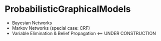 # ProbabilisticGraphicalModels

* Bayesian Networks
* Markov Networks (special case: CRF)
* Variable Elimination & Belief Propagation <== UNDER CONSTRUCTION

